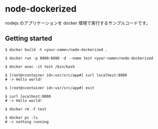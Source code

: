 # node-dockerized

nodejs のアプリケーションを docker 環境で実行するサンプルコードです。

## Getting started

```
$ docker build -t <your-name>/node-dockerized .

$ docker run -p 8000:8080 -d --name test <your-name>/node-dockerized

$ docker exec -it test /bin/bash

$ [root@<container id>:usr/src/app#] curl localhost:8080
# -> Hello world!

$ [root@<container id>:usr/src/app#] exit

$ curl localhost:8000
# -> Hello world!

$ docker rm -f test

$ docker ps -ls
# -> nothing running
```
